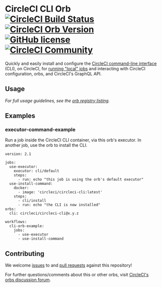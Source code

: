 # CircleCI CLI Orb [![CircleCI Build Status](https://circleci.com/gh/CircleCI-Public/circleci-cli-orb.svg?style=shield "CircleCI Build Status")](https://circleci.com/gh/CircleCI-Public/circleci-cli-orb) [![CircleCI Orb Version](https://badges.circleci.com/orbs/circleci/circleci-cli.svg)](https://circleci.com/orbs/registry/orb/circleci/circleci-cli) [![GitHub license](https://img.shields.io/badge/license-MIT-blue.svg)](https://raw.githubusercontent.com/CircleCI-Public/circleci-cli-orb/master/LICENSE) [![CircleCI Community](https://img.shields.io/badge/community-CircleCI%20Discuss-343434.svg)](https://discuss.circleci.com/c/ecosystem/orbs)

Quickly and easily install and configure the [CircleCI command-line interface](https://circleci-public.github.io/circleci-cli/) (CLI), on CircleCI, for [running "local" jobs](https://circleci.com/docs/2.0/local-cli/#run-a-job-in-a-container-on-your-machine) and interacting with CircleCI configuration, orbs, and CircleCI's GraphQL API.

## Usage

_For full usage guidelines, see the [orb registry listing](https://circleci.com/orbs/registry/orb/circleci/circleci-cli)._

## Examples
### executor-command-example
Run a job inside the CircleCI CLI container, via this orb's executor. In another job, use the orb to install the CLI.

```
version: 2.1

jobs:
  use-executor:
    executor: cli/default
    steps:
      - run: echo "this job is using the orb's default executor"
  use-install-command:
    docker:
      - image: 'circleci/circleci-cli:latest'
    steps:
      - cli/install
      - run: echo "the CLI is now installed"
orbs:
  cli: circleci/circleci-cli@x.y.z

workflows:
  cli-orb-example:
    jobs:
      - use-executor
      - use-install-command
```

## Contributing

We welcome [issues](https://github.com/CircleCI-Public/circleci-cli-orb/issues) to and [pull requests](https://github.com/CircleCI-Public/circleci-cli-orb/pulls) against this repository!

For further questions/comments about this or other orbs, visit [CircleCI's orbs discussion forum](https://discuss.circleci.com/c/ecosystem/orbs).

